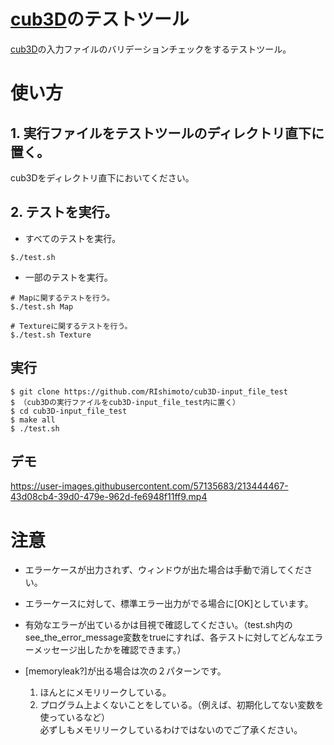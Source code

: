 
# [cub3D](https://github.com/RIshimoto/cub3D)のテストツール
[cub3D](https://github.com/RIshimoto/cub3D)の入力ファイルのバリデーションチェックをするテストツール。

# 使い方
## 1. 実行ファイルをテストツールのディレクトリ直下に置く。 
cub3Dをディレクトリ直下においてください。

## 2. テストを実行。 
- すべてのテストを実行。
```
$./test.sh
```
- 一部のテストを実行。
```
# Mapに関するテストを行う。
$./test.sh Map

# Textureに関するテストを行う。
$./test.sh Texture
```

## 実行
```
$ git clone https://github.com/RIshimoto/cub3D-input_file_test
$ （cub3Dの実行ファイルをcub3D-input_file_test内に置く）
$ cd cub3D-input_file_test
$ make all
$ ./test.sh
```

## デモ
https://user-images.githubusercontent.com/57135683/213444467-43d08cb4-39d0-479e-962d-fe6948f11ff9.mp4

# 注意 
- エラーケースが出力されず、ウィンドウが出た場合は手動で消してください。  
- エラーケースに対して、標準エラー出力がでる場合に[OK]としています。
- 有効なエラーが出ているかは目視で確認してください。（test.sh内のsee_the_error_message変数をtrueにすれば、各テストに対してどんなエラーメッセージ出したかを確認できます。）

- [memoryleak?]が出る場合は次の２パターンです。  
  1. ほんとにメモリリークしている。  
  2. プログラム上よくないことをしている。（例えば、初期化してない変数を使っているなど）  
必ずしもメモリリークしているわけではないのでご了承ください。   
